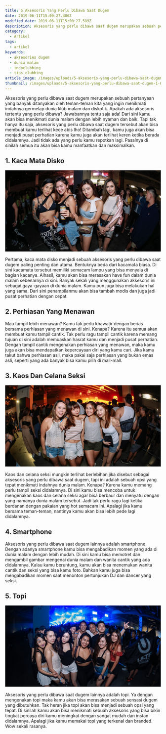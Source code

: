 ```yaml
---
title: 5 Aksesoris Yang Perlu Dibawa Saat Dugem
date: 2019-06-11T15:00:27.406Z
modified_date: 2019-06-11T15:00:27.589Z
description: Aksesoris yang perlu dibawa saat dugem merupakan sebuah pertanyaan yang banyak ditanyakan oleh teman-teman kita yang ingin menikmati indahnya germelap.
category:
  - Artikel
tags:
  - artikel
keywords:
  - aksesories dugem
  - dunia malam
  - indoclubbing
  - tips clubbing
article_image: /images/uploads/5-aksesoris-yang-perlu-dibawa-saat-dugem-3.jpg
thumbnail: /images/uploads/5-aksesoris-yang-perlu-dibawa-saat-dugem-1-008.jpg
---
```

Aksesoris yang perlu dibawa saat dugem merupakan sebuah pertanyaan yang banyak ditanyakan oleh teman-teman kita yang ingin menikmati indahnya germelap dunia klub malam dan diskotik. Apakah ada aksesoris tertentu yang perlu dibawa? Jawabannya tentu saja ada! Dari sini kamu akan bisa menikmati dunia malam dengan lebih nyaman dan baik. Tapi tak hanya itu saja, aksesoris yang perlu dibawa saat dugem tersebut akan bisa membuat kamu terlihat kece abis lho! Ditambah lagi, kamu juga akan bisa menjadi pusat perhatian karena kamu juga akan terlihat keren ketika berada didalamnya. Jadi tidak ada yang perlu kamu repotkan lagi. Pasalnya di sinilah semua itu akan bisa kamu manfaatkan dan maksimalkan.



## 1. Kaca Mata Disko

![5 Aksesoris Yang Perlu Dibawa Saat Dugem](/images/uploads/5-aksesoris-yang-perlu-dibawa-saat-dugem-3.jpg)

Pertama, kaca mata disko menjadi sebuah aksesoris yang perlu dibawa saat dugem paling penting dan utama. Bentuknya beda dari kacamata biasa. Di sini kacamata tersebut memiliki semacam lampu yang bisa menyala di bagian kacanya. Alhasil, kamu akan bisa merasakan have fun dalam dunia malam sebenarnya di sini. Banyak sekali yang menggunakan aksesoris ini sebagai gaya-gayaan di dunia malam. Kamu pun juga bisa melakukan hal yang sama. Dari sini penampilanmu akan bisa tambah modis dan juga jadi pusat perhatian dengan cepat.



## 2. Perhiasan Yang Menawan

Mau tampil lebih menawan? Kamu tak perlu khawatir dengan berias bersama perhiasan yang menawan di sini. Kenapa? Karena itu semua akan membuat kamu tampil cantik. Tak perlu ragu tampil cantik karena memang tujuan di sini adalah memuaskan hasrat kamu dan menjadi pusat perhatian. Dengan tampil cantik mengenakan perhiasan yang menawan, maka kamu juga akan bisa mendapatkan kepercayaan diri yang kamu cari. Jika kamu takut bahwa perhiasan asli, maka pakai saja perhiasan yang bukan emas asli, seperti yang ada banyak bisa kamu pilih di mall-mall.



## 3. Kaos Dan Celana Seksi

![5 Aksesoris Yang Perlu Dibawa Saat Dugem](/images/uploads/5-aksesoris-yang-perlu-dibawa-saat-dugem-2.jpg)

Kaos dan celana seksi mungkin terlihat berlebihan jika disebut sebagai aksesoris yang perlu dibawa saat dugem, tapi ini adalah sebuah opsi yang tepat menikmati indahnya dunia malam. Kenapa? Karena kamu memang perlu tampil seksi didalamnya. Di sini kamu bisa mencoba untuk mengenakan kaos dan celana seksi agar bisa berbaur dan menyatu dengan yang namanya dunia malam tersebut. Jadi tak perlu ragu lagi ketika berdanan dengan pakaian yang hot semacam ini. Apalagi jika kamu bersama teman-teman, nantinya kamu akan bisa lebih pede lagi didalamnya.



## 4. Smartphone

Aksesoris yang perlu dibawa saat dugem lainnya adalah smartphone. Dengan adanya smartphone kamu bisa mengabadikan momen yang ada di dunia malam dengan lebih mudah. Di sini kamu bisa memotret dan mengambil gambar mengenai dunia malam dan wanita cantik yang ada didalamnya. Kalau kamu beruntung, kamu akan bisa menemukan wanita cantik dan seksi yang bisa kamu foto. Bahkan kamu juga bisa mengabadikan momen saat menonton pertunjukan DJ dan dancer yang seksi.



## 5. Topi

![5 Aksesoris Yang Perlu Dibawa Saat Dugem](/images/uploads/5-aksesoris-yang-perlu-dibawa-saat-dugem-1.jpg)

Aksesoris yang perlu dibawa saat dugem lainnya adalah topi. Ya dengan mengenakan topi maka kamu akan bisa merasakan sebuah sensasi dugem yang dibutuhkan. Tak heran jika topi akan bisa menjadi sebuah opsi yang tepat. Di sinilah kamu akan bisa menikmati sebuah aksesoris yang bisa bikin tingkat percaya diri kamu meningkat dengan sangat mudah dan instan didalamnya. Apalagi jika kamu memakai topi yang terkenal dan branded. Wow sekali rasanya.
